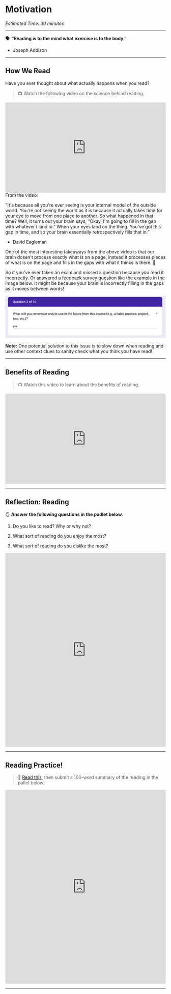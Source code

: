 # Motivation

*Estimated Time: 30 minutes*

---

<aside>
  
🗣 **“Reading is to the mind what exercise is to the body.”** 

- Joseph Addison
  
</aside>

---

## How We Read

Have you ever thought about what actually happens when you read? 

> 📺 Watch the following video on the science behind reading.

<div style="position: relative; padding-bottom: 56.25%; height: 0;"><iframe src="https://www.youtube.com/embed/Wt7rR0MCYsg" title="YouTube video player" frameborder="0" allow="accelerometer; autoplay; clipboard-write; encrypted-media; gyroscope; picture-in-picture" allowfullscreen style="position: absolute; top: 0; left: 0; width: 100%; height: 100%;"></iframe></div>


<aside>
From the video:
  
"It's because all you're ever seeing is your internal model of the outside world. You're not seeing the world as it is because it actually takes time for your eye to move from one place to another. So what happened in that time? Well, it turns out your brain says, “Okay, I'm going to fill in the gap with whatever I land in.” When your eyes land on the thing. You've got this gap in time, and so your brain essentially retrospectively fills that in.”
 
- David Eagleman

</aside>

One of the most interesting takeaways from the above video is that our brain dosen't process exactly what is on a page, instead it processes pieces of what is on the page and fills in the gaps with what it thinks is there. 🤯

So if you've ever taken an exam and missed a question because you read it incorrectly. Or answered a feedback survey question like the example in the image below. It might be because your brain is incorrectly filling in the gaps as it moves between words!


![question](./question.png)


**Note:** One potential solution to this issue is to slow down when reading and use other context clues to sanity check what you think you have read!

---

## Benefits of Reading

> 📺 Watch this video to learn about the benefits of reading.

<div style="position: relative; padding-bottom: 56.25%; height: 0;"><iframe src="https://www.youtube.com/embed/PgU9vaHBVaY" title="YouTube video player" frameborder="0" allow="accelerometer; autoplay; clipboard-write; encrypted-media; gyroscope; picture-in-picture" allowfullscreen style="position: absolute; top: 0; left: 0; width: 100%; height: 100%;"></iframe></div>

---


## Reflection: Reading

<aside>

🪞 **Answer the following questions in the padlet below.**  

1) Do you like to read? Why or why not?

2) What sort of reading do you enjoy the most?

3) What sort of reading do you dislike the most?
  
</aside>

<div style="border:1px solid rgba(0,0,0,0.1);border-radius:2px;box-sizing:border-box;overflow:hidden;position:relative;width:100%;background:#F4F4F4"><iframe src="https://padlet.com/embed/2qu2tvbc6nj4sk8j" frameborder="0" allow="camera;microphone;geolocation" style="width:100%;height:608px;display:block;padding:0;margin:0"></iframe></div>

---

## Reading Practice!

> 📖 [Read this](https://www.zmescience.com/science/news-science/smartphone-power-compared-to-apollo-432/), then submit a 100-word summary of the reading in the pallet below.

<div style="border:1px solid rgba(0,0,0,0.1);border-radius:2px;box-sizing:border-box;overflow:hidden;position:relative;width:100%;background:#F4F4F4"><iframe src="https://padlet.com/curriculumpad/wvp92d3k78e3rk8y" frameborder="0" allow="camera;microphone;geolocation" style="width:100%;height:608px;display:block;padding:0;margin:0"></iframe></div>

---
